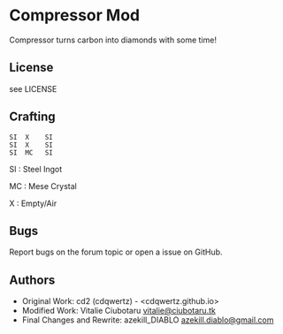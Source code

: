 Compressor Mod
==================
Compressor turns carbon into diamonds with some time!

License
-------
see LICENSE

Crafting
--------
	SI	X	 SI
	SI	X	 SI
	SI	MC	 SI

SI : Steel Ingot

MC : Mese Crystal

X  : Empty/Air

Bugs
----
Report bugs on the forum topic or open a issue on GitHub.

Authors
-------
* Original Work: cd2 (cdqwertz) - <cdqwertz.github.io>
* Modified Work: Vitalie Ciubotaru <vitalie@ciubotaru.tk>
* Final Changes and Rewrite: azekill_DIABLO <azekill.diablo@gmail.com>
